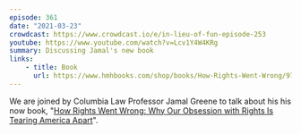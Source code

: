```yaml
---
episode: 361
date: "2021-03-23"
crowdcast: https://www.crowdcast.io/e/in-lieu-of-fun-episode-253
youtube: https://www.youtube.com/watch?v=Lcv1Y4W4KRg
summary: Discussing Jamal's new book
links:
    - title: Book
      url: https://www.hmhbooks.com/shop/books/How-Rights-Went-Wrong/9781328518118
---
```

We are joined by Columbia Law Professor Jamal Greene to talk about his his now book, "[How Rights Went Wrong: Why Our Obsession with Rights Is Tearing America Apart][book]".

[book]: https://www.hmhbooks.com/shop/books/How-Rights-Went-Wrong/9781328518118
